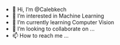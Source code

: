 - 👋 Hi, I’m @Calebkech
- 👀 I’m interested in Machine Learning
- 🌱 I’m currently learning Computer Vision
- 💞️ I’m looking to collaborate on ...
- 📫 How to reach me ...

<!---
Calebkech/Calebkech is a ✨ special ✨ repository because its `README.md` (this file) appears on your GitHub profile.
You can click the Preview link to take a look at your changes.
--->
